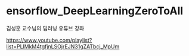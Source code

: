 # ensorflow_DeepLearningZeroToAll

김성훈 교수님의 딥러닝 유튜브 강좌

https://www.youtube.com/playlist?list=PLlMkM4tgfjnLSOjrEJN31gZATbcj_MpUm
